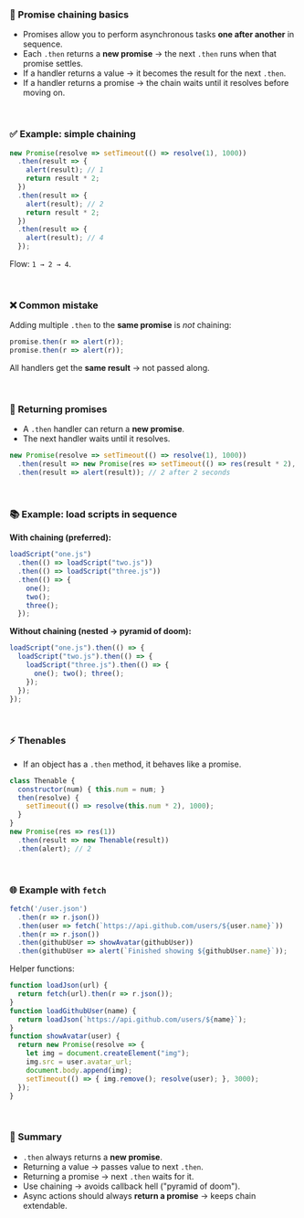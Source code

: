 

### 🔗 Promise chaining basics

* Promises allow you to perform asynchronous tasks **one after another** in sequence.
* Each `.then` returns a **new promise** → the next `.then` runs when that promise settles.
* If a handler returns a value → it becomes the result for the next `.then`.
* If a handler returns a promise → the chain waits until it resolves before moving on.

<br>

### ✅ Example: simple chaining

```js
new Promise(resolve => setTimeout(() => resolve(1), 1000))
  .then(result => {
    alert(result); // 1
    return result * 2;
  })
  .then(result => {
    alert(result); // 2
    return result * 2;
  })
  .then(result => {
    alert(result); // 4
  });
```

Flow: `1 → 2 → 4`.

<br>

### ❌ Common mistake

Adding multiple `.then` to the **same promise** is *not* chaining:

```js
promise.then(r => alert(r)); 
promise.then(r => alert(r)); 
```

All handlers get the **same result** → not passed along.

<br>

### 📌 Returning promises

* A `.then` handler can return a **new promise**.
* The next handler waits until it resolves.

```js
new Promise(resolve => setTimeout(() => resolve(1), 1000))
  .then(result => new Promise(res => setTimeout(() => res(result * 2), 1000)))
  .then(result => alert(result)); // 2 after 2 seconds
```

<br>

### 📚 Example: load scripts in sequence

**With chaining (preferred):**

```js
loadScript("one.js")
  .then(() => loadScript("two.js"))
  .then(() => loadScript("three.js"))
  .then(() => {
    one();
    two();
    three();
  });
```

**Without chaining (nested → pyramid of doom):**

```js
loadScript("one.js").then(() => {
  loadScript("two.js").then(() => {
    loadScript("three.js").then(() => {
      one(); two(); three();
    });
  });
});
```

<br>

### ⚡ Thenables

* If an object has a `.then` method, it behaves like a promise.

```js
class Thenable {
  constructor(num) { this.num = num; }
  then(resolve) {
    setTimeout(() => resolve(this.num * 2), 1000);
  }
}
new Promise(res => res(1))
  .then(result => new Thenable(result))
  .then(alert); // 2
```

<br>

### 🌐 Example with `fetch`

```js
fetch('/user.json')
  .then(r => r.json())
  .then(user => fetch(`https://api.github.com/users/${user.name}`))
  .then(r => r.json())
  .then(githubUser => showAvatar(githubUser))
  .then(githubUser => alert(`Finished showing ${githubUser.name}`));
```

Helper functions:

```js
function loadJson(url) {
  return fetch(url).then(r => r.json());
}
function loadGithubUser(name) {
  return loadJson(`https://api.github.com/users/${name}`);
}
function showAvatar(user) {
  return new Promise(resolve => {
    let img = document.createElement("img");
    img.src = user.avatar_url;
    document.body.append(img);
    setTimeout(() => { img.remove(); resolve(user); }, 3000);
  });
}
```

<br>

### 📌 Summary

* `.then` always returns a **new promise**.
* Returning a value → passes value to next `.then`.
* Returning a promise → next `.then` waits for it.
* Use chaining → avoids callback hell ("pyramid of doom").
* Async actions should always **return a promise** → keeps chain extendable.
